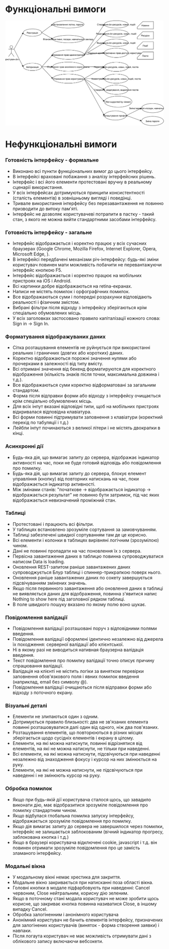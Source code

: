 # Функціональні вимоги
![Функціональні вимоги](Лаб2.svg)


# Нефункціональні вимоги
### Готовність інтерфейсу - формальне
* Виконано всі пункти функціональних вимог до цього інтерфейсу.
* В інтерфейсі враховані побажання з аналізу інтерфейсних рішень.
* Інтерфейс і всі його елементи протестовані вручну в реальному сценарії використання.
* У всіх інтерфейсах дотримуються принципи консистентності (сталість елементів) в зовнішньому вигляді і поведінці.
* Тривале використання інтерфейсу без перезавантаження не повинно призводити до витоку пам'яті.
* Інтерфейс не дозволяє користувачеві потрапити в пастку - такий стан, з якого не можна вийти стандартними засобами інтерфейсу.

### Готовність інтерфейсу - загальне
* Інтерфейс відображається і коректно працює у всіх сучасних браузерах (Google Chrome, Mozilla Firefox, Internet Explorer, Opera, Microsoft Edge, ).
* В інтерфейсі передбачені механізми річ-інтерфейсу: будь-які зміни користувач повинен мати можливість побачити не перевантажуючи інтерфейс кнопкою F5.
* Інтерфейс відображається і коректно працює на мобільних пристроях на iOS і Android.
* Всі картинки добре відображаються на retina-екранах.
* Написи не містять помилок і орфографічних помилок.
* Все відображаються суми і попередні розрахунки відповідають реальності і фізичним змістом.
* Вибрані фільтри після відходу з інтерфейсу зберігаються крім спеціально обумовлених місць.
* У всіх заголовках застосовано правило капіталізації кожного слова: Sign in -> Sign In.

### Форматування відображуваних даних
* Сітка розташування елементів не руйнується при використанні реальних і граничних (довгих або коротких) даних.
* Коректно відображаються порожні значення нулями або прочерками в залежності від типу вмісту.
* Всі отримані значення від бекенд форматируются для коректного відображення (кількість знаків після точки, максимальна довжина і т.д.).
* Все відображаються суми коректно відформатовані за загальним стандартом.
* Форма після відправки форми або відходу з інтерфейсу очищається крім спеціально обумовлених місць.
* Для всіх інпут вказані відповідні типи, щоб на мобільних пристроях відкривалася відповідна клавіатура.
* Всі форми повинні підтримувати заповнення з клавіатури (коректний перехід по табуляції і т.д.)
* Лейбли інпут починаються з великої літери і не містять двокрапки в кінці.
 
### Асинхронні дії
* Будь-яка дія, що вимагає запиту до сервера, відображає індикатор активності на час, поки не буде готовий відповідь або повідомлення про помилку.
* Будь-яка дія, що вимагає запиту до сервера, блокує елемент управління (кнопку) від повторних натискань на час, поки відображається індикатор активності.
* Між змінами станів: "початкове -> відображається індикатор -> відображається результат" не повинно бути затримок, під час яких відображається невизначений проміжний стан.

### Таблиці
* Протестовані і працюють всі фільтри.
* У таблицях встановлено зрозуміле сортування за замовчуванням.
* Таблиці забезпечені швидкої сортуванням там де це корисно.
* Всі елементи і колонки в таблицях вирівняні логічним (зрозумілою) чином.
* Дані не повинні пропадати на час поновлення їх з сервера.
* Первісна завантаження даних в таблицю повинна супроводжуватися написом Data is loading.
* Оновлення REST-запитом раніше завантажених даних супроводжується Блур таблиці і спиннер-трикрапкою поверх нього.
* Оновлення раніше завантажених даних по сокету завершується підсвічуванням змінених значень.
* Якщо після первинного завантаження або оновлення даних в таблиці не виявляється даних для відображення, повинна з'явитися напис Nothing to show here під заголовної рядком таблиці.
* В поле швидкого пошуку вказано по якому полю воно шукає.

### Повідомлення валідації
* Повідомлення валідації розташовані поруч з відповідними полями введення.
* Повідомлення валідації оформлені ідентично незалежно від джерела їх походження: серверної валідації або клієнтської.
* Ні в якому разі не виводиться нативная браузерна валідація введення.
* Текст повідомлення про помилку валідації точно описує причину спрацювання валідації.
* Валідація на клієнті не містить логіки за винятком перевірки заповнення обов'язкового поля і явних помилок введення (наприклад, email без символу @).
* Повідомлення валідації очищаються після відправки форми або відходу з поточного екрану.

### Візуальні деталі
* Елементи не злипаються один з одним.
* Дотримується правило близькості: два не зв'язаних елемента повинні розташовуватися далі один від одного, ніж два пов'язаних.
* Розташування елементів, що повторюються в різних місцях зберігається щодо сусідніх елементів і екрану в цілому.
* Елементи, на які можна натиснути, повинні відрізнятися від елементів, на які не можна натиснути, не тільки при наведенні.
* Всі елементи, на які можна натиснути, підсвічуються при наведенні незалежно від знаходження фокусу і курсор на них змінюється на руку.
* Елементи, на які не можна натиснути, не підсвічуються при наведенні і не змінюють курсор на руку.

### Обробка помилок
* Якщо при будь-якій дії користувача сталося щось, що завадило виконати дію, має відобразитися зрозуміле повідомлення про помилку стандартним чином.
* Якщо відбулася глобальна помилка запуску інтерфейсу, відображається зрозуміле повідомлення про помилку.
* Якщо дія вимагає запиту до сервера не завершилося через помилки, інтерфейс не залишається заблокованим (вічний індикатор прогресу, заблокована кнопка і т.д.)
* Якщо в браузері користувача відключені cookie, javascript і т.д. він повинен отримати зрозуміле повідомлення про це замість зламаного інтерфейсу.

### Модальні вікна
* У модальному вікні немає хрестика для закриття.
* Модальне вікно закривається при натисканні поза області вікна.
* Головні кнопки в модале підфарбовують при наведенні: Cancel червоним, Close нейтральним, корисну дію зеленим.
* Якщо в поточному стані модала користувач не може зробити щось корисне, що закриває кнопка повинна називатися Close, в іншому випадку Cancel.
* Обробка залогіненним і анонімного користувача
* Анонімний користувач не бачить елементів інтерфейсу, призначених для залогінених користувачів (виняток - форма створення заявки) і навпаки.
* Після логаута користувач не має можливість отримувати дані з облікового запису включаючи вебсокети.

